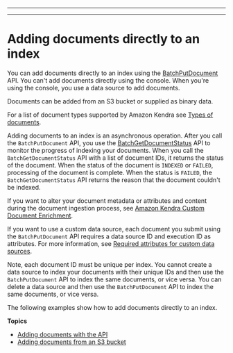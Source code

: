 --------

--------

# Adding documents directly to an index<a name="in-adding-documents"></a>

You can add documents directly to an index using the [BatchPutDocument](API_BatchPutDocument.md) API\. You can't add documents directly using the console\. When you're using the console, you use a data source to add documents\. 

Documents can be added from an S3 bucket or supplied as binary data\.

For a list of document types supported by Amazon Kendra see [Types of documents](https://docs.aws.amazon.com/kendra/latest/dg/index-document-types.html)\.

Adding documents to an index is an asynchronous operation\. After you call the `BatchPutDocument` API, you use the [BatchGetDocumentStatus](API_BatchGetDocumentStatus.md) API to monitor the progress of indexing your documents\. When you call the `BatchGetDocumentStatus` API with a list of document IDs, it returns the status of the document\. When the status of the document is `INDEXED` or `FAILED`, processing of the document is complete\. When the status is `FAILED`, the `BatchGetDocumentStatus` API returns the reason that the document couldn't be indexed\.

If you want to alter your document metadata or attributes and content during the document ingestion process, see [Amazon Kendra Custom Document Enrichment](https://docs.aws.amazon.com/kendra/latest/dg/custom-document-enrichment.html)\.

If you want to use a custom data source, each document you submit using the `BatchPutDocument` API requires a data source ID and execution ID as attributes\. For more information, see [Required attributes for custom data sources](https://docs.aws.amazon.com/kendra/latest/dg/data-source-custom.html#custom-required-attributes)\.

Note, each document ID must be unique per index\. You cannot create a data source to index your documents with their unique IDs and then use the `BatchPutDocument` API to index the same documents, or vice versa\. You can delete a data source and then use the `BatchPutDocument` API to index the same documents, or vice versa\.

The following examples show how to add documents directly to an index\.

**Topics**
+ [Adding documents with the API](in-adding-binary-doc.md)
+ [Adding documents from an S3 bucket](in-adding-plain-text.md)